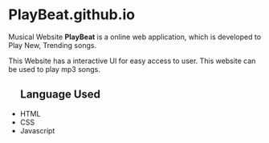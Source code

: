 # PlayBeat.github.io
Musical Website
<b>PlayBeat</b> is a online web application, which is developed to Play New, Trending songs.<br>
<p>This Website has a interactive UI for easy access to user. This website can be used to play mp3 songs.
<ul><h2>Language Used</h2>
  <li>HTML</li>
  <li>CSS</li>
  <li>Javascript</li>
 </ul>
 

 
